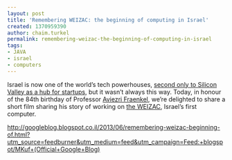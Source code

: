```yaml
---
layout: post
title: 'Remembering WEIZAC: the beginning of computing in Israel'
created: 1370959390
author: chaim.turkel
permalink: remembering-weizac-the-beginning-of-computing-in-israel
tags:
- JAVA
- israel
- computers
---
```

<p>Israel is now one of the world&rsquo;s tech powerhouses, <a href="http://googleblog.blogspot.com/2012/12/supporting-israels-start-up-nation.html">second only to Silicon Valley as a hub for startups</a>, but it wasn&rsquo;t always this way. Today, in honour of the 84th birthday of Professor <a href="http://cs.anu.edu.au/publications/eljc/Volume_8/v8i2i1.html">Aviezri Fraenkel</a>, we&rsquo;re delighted to share a short film sharing his story of working on <a href="https://en.wikipedia.org/wiki/WEIZAC">the WEIZAC</a>, Israel&rsquo;s first computer. &nbsp; &nbsp;</p>
<p><a href="http://googleblog.blogspot.co.il/2013/06/remembering-weizac-beginning-of.html?utm_source=feedburner&amp;utm_medium=feed&amp;utm_campaign=Feed:+blogspot/MKuf+(Official+Google+Blog)">http://googleblog.blogspot.co.il/2013/06/remembering-weizac-beginning-of.html?utm_source=feedburner&amp;utm_medium=feed&amp;utm_campaign=Feed:+blogspot/MKuf+(Official+Google+Blog)</a></p>
